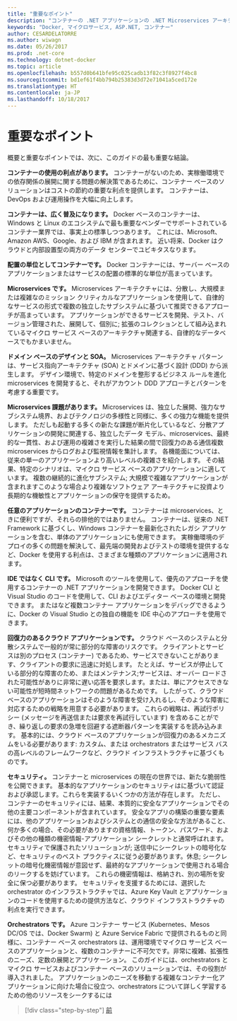 ```yaml
---
title: "重要なポイント"
description: "コンテナーの .NET アプリケーションの .NET Microservices アーキテクチャ |重要なポイント"
keywords: "Docker, マイクロサービス, ASP.NET, コンテナー"
author: CESARDELATORRE
ms.author: wiwagn
ms.date: 05/26/2017
ms.prod: .net-core
ms.technology: dotnet-docker
ms.topic: article
ms.openlocfilehash: b557d0b641bfe95c025cadb13f82c3f8927f4bc8
ms.sourcegitcommit: bd1ef61f4bb794b25383d3d72e71041a5ced172e
ms.translationtype: HT
ms.contentlocale: ja-JP
ms.lasthandoff: 10/18/2017
---
```

# <a name="key-takeaways"></a>重要なポイント

概要と重要なポイントでは、次に、このガイドの最も重要な結論。

**コンテナーの使用の利点があります。** コンテナーがないのため、実稼働環境での依存関係の展開に関する問題の解決策であるために、コンテナー ベースのソリューションはコストの節約の重要な利点を提供します。 コンテナーは、DevOps および運用操作を大幅に向上します。

**コンテナーは、広く普及になります。** Docker ベースのコンテナーは、Windows と Linux のエコシステムで最も重要なベンダーでサポートされているコンテナー業界では、事実上の標準しつつあります。 これには、Microsoft、Amazon AWS、Google、および IBM が含まれます。 近い将来、Docker はクラウドと内部設置型の両方のデータ センターでユビキタスなります。

**配置の単位としてコンテナーです。** Docker コンテナーには、サーバー ベースのアプリケーションまたはサービスの配置の標準的な単位が高まっています。

**Microservices です。** Microservices アーキテクチャには、分散し、大規模または複雑なのミッション クリティカルなアプリケーションを使用して、自律的なサービスの形式で複数の独立したサブシステムに基づいて推奨できるアプローチが高まっています。 アプリケーションができるサービスを開発、テスト、バージョン管理された、展開して、個別に; 拡張のコレクションとして組み込まれているマイクロ サービス ベースのアーキテクチャ関連する、自律的なデータベースでもかまいません。

**ドメイン ベースのデザインと SOA。** Microservices アーキテクチャ パターンは、サービス指向アーキテクチャ (SOA) とドメインに基づく設計 (DDD) から派生します。 デザイン環境で、特定のドメインを整形するビジネス ルールを進化 microservices を開発すると、それがアカウント DDD アプローチとパターンを考慮する重要です。

**Microservices 課題があります。** Microservices は、独立した展開、強力なサブシステム境界、およびテクノロジの多様性と同様に、多くの強力な機能を提供します。 ただしも起動する多くの新たな課題が断片化しているなど、分散アプリケーションの開発に関連する、独立したデータ モデル、microservices、最終的な一貫性、および運用の複雑さを実行した結果の間で回復力のある通信複数 microservices からログおよび監視情報を集計します。 各機能面については、従来の単一のアプリケーションより高いレベルの複雑さを紹介します。 その結果、特定のシナリオは、マイクロ サービス ベースのアプリケーションに適しています。 複数の継続的に進化サブシステム; 大規模で複雑なアプリケーションが含まれますこのような場合より複雑なソフトウェア アーキテクチャに投資より長期的な機敏性とアプリケーションの保守を提供するため。

**任意のアプリケーションのコンテナーです。** コンテナーは microservices、ときに便利ですが、それらの排他的ではありません。 コンテナーは、従来の .NET Framework に基づくし、Windows コンテナーを最新化されたレガシ アプリケーションを含む、単体のアプリケーションにも使用できます。 実稼働環境のデプロイの多くの問題を解決して、最先端の開発およびテストの環境を提供するなど、Docker を使用する利点は、さまざまな種類のアプリケーションに適用されます。

**IDE ではなく CLI です。** Microsoft のツールを使用して、優先のアプローチを使用するコンテナーの .NET アプリケーションを開発できます。 Docker CLI と Visual Studio のコードを使用して、CLI およびエディター ベースの環境と開発できます。 またはなど複数コンテナー アプリケーションをデバッグできるように、Docker の Visual Studio との独自の機能を IDE 中心のアプローチを使用できます。

**回復力のあるクラウド アプリケーションです。** クラウド ベースのシステムと分散システムで一般的が常に部分的な障害のリスクです。 クライアントとサービスは別のプロセス (コンテナー) であるため、サービスできないことがあります、クライアントの要求に迅速に対処します。 たとえば、サービスが停止している部分的な障害のため、またはメンテナンス;サービスは、オーバー ロードされた可能性がありに非常に遅い応答を要求します。または、単にアクセスできない可能性が短時間ネットワークの問題があるためです。 したがって、クラウド ベースのアプリケーションはそのような障害を受け入れるし、そのような障害に対応するための戦略を用意する必要があります。 これらの戦略は、再試行ポリシー (メッセージを再送信または要求を再試行しています) を含めることができ、繰り返しの要求の急増を回避する遮断器パターンを実装するを読み込みます。 基本的には、クラウド ベースのアプリケーションが回復力のあるメカニズムをいる必要があります: カスタム、または orchestrators またはサービス バスの高レベルのフレームワークなど、クラウド インフラストラクチャに基づくものです。

**セキュリティ。** コンテナーと microservices の現在の世界では、新たな脆弱性を公開できます。 基本的なアプリケーションのセキュリティはに基づいて認証および承認します。これらを実装するいくつかの方法が存在します。 ただし、コンテナーのセキュリティには、結果、本質的に安全なアプリケーションでその他の主要コンポーネントが含まれています。 安全なアプリの構築の重要な要素には、他のアプリケーションおよびシステムとの通信の安全な方法があること、何か多くの場合、その必要がありますの資格情報、トークン、パスワード、およびその他の種類の機密情報-アプリケーション シークレットと通常呼ばれます。 セキュリティで保護されたソリューションが; 送信中にシークレットの暗号化など、セキュリティのベスト プラクティスに従う必要があります。休息; シークレットの暗号化機密情報が意図せず、最終的なアプリケーションで使用される場合のリークするを妨げています。 これらの機密情報は、格納され、別の場所を安全に保つ必要があります。 セキュリティを支援するためには、選択した orchestrator のインフラストラクチャでは、Azure Key Vault とアプリケーションのコードを使用するための提供方法など、クラウド インフラストラクチャの利点を実行できます。

**Orchestrators です。** Azure コンテナー サービス (Kubernetes、Mesos DC/OS では、Docker Swarm) と Azure Service Fabric で提供されるものと同様に、コンテナー ベース orchestrators は、運用環境でマイクロ サービス ベースのアプリケーションと、複数のコンテナーに不可欠です。非常に複雑、拡張性のニーズ、定数の展開とアプリケーション。 このガイドには、orchestrators とマイクロ サービスおよびコンテナー ベースのソリューションでは、その役割が導入されました。 アプリケーションのニーズを移動する複雑なコンテナー化アプリケーションに向けた場合に役立つ、orchestrators について詳しく学習するための他のリソースをシークするには

>[!div class="step-by-step"]
[前](secure-net-microservices-web-applications/azure-key-vault-protects-secrets.md)
